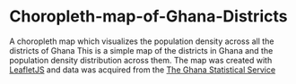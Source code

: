 # Choropleth-map-of-Ghana-Districts
A choropleth map which visualizes the population density across all the districts of Ghana
This is a simple map of the districts in Ghana and the population density distribution across them. 
The map was created with [LeafletJS](http://leafletjs.com/examples/choropleth.html) and data was acquired from the [The Ghana Statistical Service](http://www.statsghana.gov.gh/pop_stats.html)
